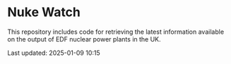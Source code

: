 # Nuke Watch

This repository includes code for retrieving the latest information available on the output of EDF nuclear power plants in the UK.

Last updated: 2025-01-09 10:15